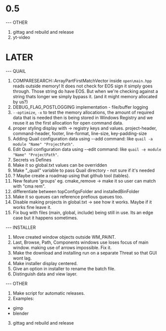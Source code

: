 # 0.5

--- OTHER 

01. gittag and rebuild and release
02. yt-video

# LATER


--- QUAIL

01. COMPARESEARCH::ArrayPartFirstMatchVector inside `open\main.hpp` reads outside memory!
	It does not check for EOS sign it simply goes through. Those string do have EOS.
	But when we're checking against a string thats longer we simply bypass it. (and it might memory allocated by us?)
02. DEBUG_FLAG_POSTLOGGING implementation - file/buffer logging
03. `--optimize`, `-x` to test the memory allocations, the amount of required data that is needed 
	then is being stored in Windows Registry and we reuse it as the first allocation for open command data.
04. proper styling display with -> registry keys and values.
	project-header, command-header, footer, line-format, line-size, key-padding-size
05. Adding Quail configuration data using --add command: like `quail -a module "Name" "ProjectPath"`.
06. Edit Quail configuration data using --edit command: like `quail -e module "Name" "ProjectPath"`.
07. Secrets vs Defines
08. Make it so global.txt values can be overridden
09. Make "_quail" variable to pass Quail directory - not sure if it's needed
10. ? Maybe create a roadmap using that github tool (tables).
11. New feature 'groups' eg. cmake_remove -> make it so user can match with "cma rem".
12. differentiate between topConfigsFolder and installedBinFolder
13. Make it so queues can reference prefious queues too.
14. Disable making projects in global.txt -> see how it works. Maybe if it works fine leave it.
15. Fix bug with files (main, global, include) being still in use. Its an edge case but it happens sometimes.

--- INSTALLER

01. Move created window objects outside WM_PAINT.
02. Last, Browse, Path, Components windows use loses focus of main window. making use of arrows impossible. Fix it.
03. Make the download and installing run on a separate Threat so that GUI wont lag.
04. Make installer display centered.
05. Give an option in installer to rename the batch file.
06. Distinguish data and view layer.

--- OTHER

01. Make script for automatic releases.
02. Examples:
- gimp
- blender
03. gittag and rebuild and release
